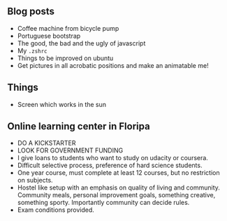 ## Blog posts
- Coffee machine from bicycle pump
- Portuguese bootstrap 
- The good, the bad and the ugly of javascript
- My `.zshrc`
- Things to be improved on ubuntu
- Get pictures in all acrobatic positions and make an animatable me!

## Things
- Screen which works in the sun

## Online learning center in Floripa
- DO A KICKSTARTER
- LOOK FOR GOVERNMENT FUNDING
- I give loans to students who want to study on udacity or coursera. 
- Difficult selective process, preference of hard science students.
- One year course, must complete at least 12 courses, but no restriction on subjects.
- Hostel like setup with an emphasis on quality of living and community. Community meals, personal improvement goals, something creative, something sporty. Importantly community can decide rules.
- Exam conditions provided.